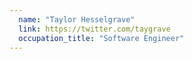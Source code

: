 ```yaml
---
  name: "Taylor Hesselgrave"
  link: https://twitter.com/taygrave
  occupation_title: "Software Engineer"
---
```

